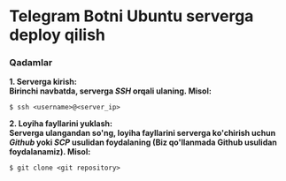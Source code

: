<h1>Telegram Botni Ubuntu serverga deploy qilish</h1>

<h3>Qadamlar</h3>
<b>1. Serverga kirish:</b>
<br>
<b>Birinchi navbatda, serverga <i>SSH</i> orqali ulaning. Misol:</b>

    $ ssh <username>@<server_ip>

<b>2. Loyiha fayllarini yuklash:</b>
<br>
<b>Serverga ulangandan so'ng, loyiha fayllarini serverga ko'chirish uchun <i>Github</i> yoki <i>SCP</i> usulidan foydalaning (Biz qo'llanmada Github usulidan foydalanamiz). Misol:</b>

    $ git clone <git repository>


<b>

</b>


